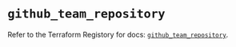 # `github_team_repository`

Refer to the Terraform Registory for docs: [`github_team_repository`](https://registry.terraform.io/providers/integrations/github/5.42.0/docs/resources/team_repository).
